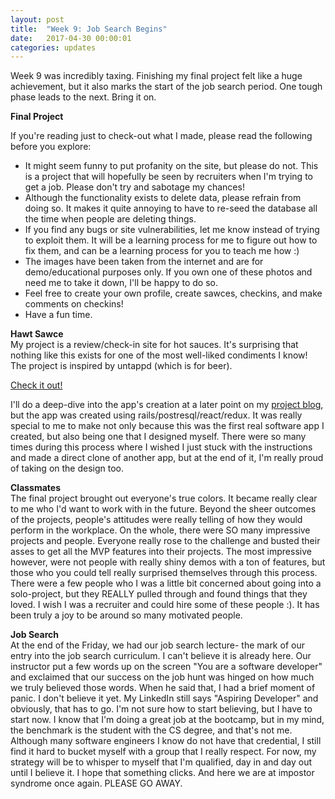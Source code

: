 ```yaml
---
layout: post
title:  "Week 9: Job Search Begins"
date:   2017-04-30 00:00:01
categories: updates
---
```


Week 9 was incredibly taxing. Finishing my final project felt like a huge achievement, but it also marks the start of the job search period. One tough phase leads to the next. Bring it on.

<b> Final Project </b><br>

If you're reading just to check-out what I made, please read the following before you explore:

* It might seem funny to put profanity on the site, but please do not. This is a project that will hopefully be seen by recruiters when I'm trying to get a job. Please don't try and sabotage my chances!
* Although the functionality exists to delete data, please refrain from doing so. It makes it quite annoying to have to re-seed the database all the time when people are deleting things.
* If you find any bugs or site vulnerabilities, let me know instead of trying to exploit them. It will be a learning process for me to figure out how to fix them, and can be a learning process for you to teach me how :)
* The images have been taken from the internet and are for demo/educational purposes only. If you own one of these photos and need me to take it down, I'll be happy to do so.
* Feel free to create your own profile, create sawces, checkins, and make comments on checkins!
* Have a fun time.

<b>Hawt Sawce</b><br>
My project is a review/check-in site for hot sauces. It's surprising that nothing like this exists for one of the most well-liked condiments I know! The project is inspired by untappd (which is for beer).

[Check it out!](http://www.hawtsawceapp.com/#/)

I'll do a deep-dive into the app's creation at a later point on my [project blog](http://www.hahaha.cool), but the app was created using rails/postresql/react/redux. It was really special to me to make not only because this was the first real software app I created, but also being one that I designed myself. There were so many times during this process where I wished I just stuck with the instructions and made a direct clone of another app, but at the end of it, I'm really proud of taking on the design too. 

<b> Classmates </b><br>
The final project brought out everyone's true colors. It became really clear to me who I'd want to work with in the future. Beyond the sheer outcomes of the projects, people's attitudes were really telling of how they would perform in the workplace. On the whole, there were SO many impressive projects and people. Everyone really rose to the challenge and busted their asses to get all the MVP features into their projects. The most impressive however, were not people with really shiny demos with a ton of features, but those who you could tell really surprised themselves through this process. There were a few people who I was a little bit concerned about going into a solo-project, but they REALLY pulled through and found things that they loved. I wish I was a recruiter and could hire some of these people :). It has been truly a joy to be around so many motivated people.

<b> Job Search </b><br>
At the end of the Friday, we had our job search lecture- the mark of our entry into the job search curriculum. I can't believe it is already here. Our instructor put a few words up on the screen "You are a software developer" and exclaimed that our success on the job hunt was hinged on how much we truly believed those words. When he said that, I had a brief moment of panic. I don't believe it yet. My LinkedIn still says "Aspiring Developer" and obviously, that has to go. I'm not sure how to start believing, but I have to start now. I know that I'm doing a great job at the bootcamp, but in my mind, the benchmark is the student with the CS degree, and that's not me. Although many software engineers I know do not have that credential, I still find it hard to bucket myself with a group that I really respect. For now, my strategy will be to whisper to myself that I'm qualified, day in and day out until I believe it. I hope that something clicks. And here we are at impostor syndrome once again. PLEASE GO AWAY.
